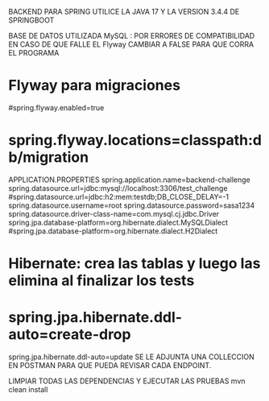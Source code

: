 BACKEND
PARA SPRING UTILICE LA JAVA 17 
Y LA VERSION 3.4.4 DE SPRINGBOOT

BASE DE DATOS UTILIZADA MySQL : POR ERRORES DE COMPATIBILIDAD
EN CASO DE QUE FALLE EL Flyway CAMBIAR A FALSE PARA QUE CORRA EL PROGRAMA
# Flyway para migraciones
#spring.flyway.enabled=true
# spring.flyway.locations=classpath:db/migration
APPLICATION.PROPERTIES
spring.application.name=backend-challenge
spring.datasource.url=jdbc:mysql://localhost:3306/test_challenge
#spring.datasource.url=jdbc:h2:mem:testdb;DB_CLOSE_DELAY=-1
spring.datasource.username=root
spring.datasource.password=sasa1234
spring.datasource.driver-class-name=com.mysql.cj.jdbc.Driver
spring.jpa.database-platform=org.hibernate.dialect.MySQLDialect
#spring.jpa.database-platform=org.hibernate.dialect.H2Dialect

# Hibernate: crea las tablas y luego las elimina al finalizar los tests
# spring.jpa.hibernate.ddl-auto=create-drop
spring.jpa.hibernate.ddl-auto=update
SE LE ADJUNTA UNA COLLECCION EN POSTMAN PARA QUE PUEDA REVISAR CADA ENDPOINT.

LIMPIAR TODAS LAS DEPENDENCIAS Y EJECUTAR LAS PRUEBAS 
mvn clean install  
